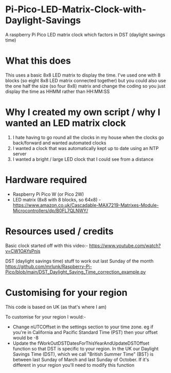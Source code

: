 # Pi-Pico-LED-Matrix-Clock-with-Daylight-Savings
A raspberry Pi Pico LED matrix clock which factors in DST (daylight savings time)


What this does
==============
This uses a basic 8x8 LED matrix to display the time. I've used one with 8 blocks (so eight 8x8 LED matrix connected together) but you could also use the one half the size (so four 8x8) matrix and change the coding so you just display the time as HHMM rather than HH:MM:SS


Why I created my own script / why I wanted an LED matrix clock
==============================================================
1) I hate having to go round all the clocks in my house when the clocks go back/forward and wanted automated clocks
2) I wanted a clock that was automatically kept up to date using an NTP server
3) I wanted a bright / large LED clock that I could see from a distance


Hardware required
=================
- Raspberry Pi Pico W (or Pico 2W)
- LED matrix (8x8 with 8 blocks, so 64x8) - https://www.amazon.co.uk/Cascadable-MAX7219-Matrixes-Module-Microcontrollers/dp/B0FL7QLNWY/


Resources used / credits
========================

Basic clock started off with this video:-
https://www.youtube.com/watch?v=CW1OAYsPnjs

DST (daylight savings time) stuff to work out last Sunday of the month
https://github.com/mrlunk/Raspberry-Pi-Pico/blob/main/DST_Daylight_Saving_Time_correction_example.py


Customising for your region
===========================
This code is based on UK (as that's where I am)

To customise for your region I would:-
- Change nUTCOffset in the settings section to your time zone. eg if you're in California and Pacific Standard Time (PST) then your offset would be -8
- Update the fWorkOutDSTDatesForThisYearAndUpdateDSTOffset function so that DST is specific to your region. In the UK our Daylight Savings Time (DST), which we call "British Summer Time" (BST) is between last Sunday of March and last Sunday of October. If it's different in your region you'll need to modify this function
